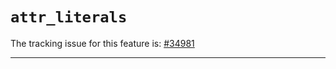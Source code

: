 # `attr_literals`

The tracking issue for this feature is: [#34981]

[#34981]: https://github.com/rust-lang/rust/issues/34981

------------------------



